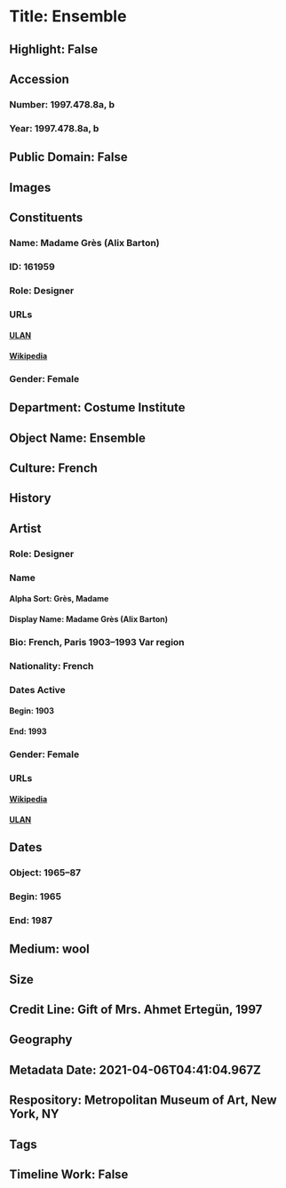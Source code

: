# Title: Ensemble
## Highlight: False
## Accession
### Number: 1997.478.8a, b
### Year: 1997.478.8a, b
## Public Domain: False
## Images
## Constituents
### Name: Madame Grès (Alix Barton)
### ID: 161959
### Role: Designer
### URLs
#### [ULAN](http://vocab.getty.edu/page/ulan/500091379)
#### [Wikipedia](https://www.wikidata.org/wiki/Q467847)
### Gender: Female
## Department: Costume Institute
## Object Name: Ensemble
## Culture: French
## History
## Artist
### Role: Designer
### Name
#### Alpha Sort: Grès, Madame
#### Display Name: Madame Grès (Alix Barton)
### Bio: French, Paris 1903–1993 Var region
### Nationality: French
### Dates Active
#### Begin: 1903
#### End: 1993
### Gender: Female
### URLs
#### [Wikipedia](https://www.wikidata.org/wiki/Q467847)
#### [ULAN](http://vocab.getty.edu/page/ulan/500091379)
## Dates
### Object: 1965–87
### Begin: 1965
### End: 1987
## Medium: wool
## Size
## Credit Line: Gift of Mrs. Ahmet Ertegün, 1997
## Geography
## Metadata Date: 2021-04-06T04:41:04.967Z
## Respository: Metropolitan Museum of Art, New York, NY
## Tags
## Timeline Work: False